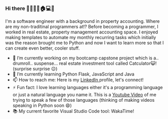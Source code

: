 ### Hi there 👋🍀🍉🐵🏠💻🧘

<!--
**olivia-tran/olivia-tran** is a ✨ _special_ ✨ repository because its `README.md` (this file) appears on your GitHub profile.

Here are some ideas to get you started:

- 🔭 I’m currently working on ...
- 🌱 I’m currently learning ...
- 👯 I’m looking to collaborate on ...
- 🤔 I’m looking for help with ...
- 💬 Ask me about ...
- 📫 How to reach me: ...
- 😄 Pronouns: ...
- ⚡ Fun fact: ...
-->
I'm a software engineer with a background in property accounting. Where are my non-traditinal programmers at!? Before becoming a programmer, I worked in real estate, property management accounting space. I enjoyed making templates to automate my monthly recurring tasks which initially was the reason brought me to Python and now I want to learn more so that I can create even better, cooler stuff. 
- 🔭 I’m currently working on my bootcamp capstone project which is a.. drumroll.. suspense... real estate investment tool called Catculator😺! (surprise surprise 😉)
- 🌱 I’m currently learning Python Flask, JavaScript and Java
- 📫 How to reach me: Here is my [LinkedIn ](https://www.linkedin.com/in/oliviatran99/)profile, let's connect!
- ⚡ Fun fact: I love learning languages either it's a programming language or just a natural language you name it. This is a [Youtube Video](https://www.youtube.com/watch?v=Dp5WJFkNYEU) of me trying to speak a few of those languages (thinking of making videos speaking in Python soon 😄)
- 📚 My current favorite Visual Studio Code tool: WakaTime!
